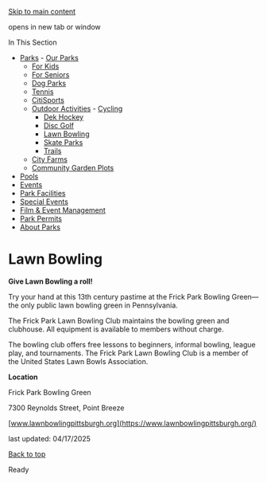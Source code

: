 [Skip to main content](https://www.pittsburghpa.gov/Recreation-Events/Parks/Outdoor-Activities/Lawn-Bowling#main-content)

opens in new tab or window

In This Section

- [Parks](https://www.pittsburghpa.gov/Recreation-Events/Parks)  - [Our Parks](https://www.pittsburghpa.gov/Recreation-Events/Parks/Our-Parks)
  - [For Kids](https://www.pittsburghpa.gov/Recreation-Events/Parks/For-Kids)
  - [For Seniors](https://www.pittsburghpa.gov/Recreation-Events/Parks/For-Seniors)
  - [Dog Parks](https://www.pittsburghpa.gov/Recreation-Events/Parks/Dog-Parks)
  - [Tennis](https://www.pittsburghpa.gov/Recreation-Events/Parks/Tennis)
  - [CitiSports](https://www.pittsburghpa.gov/Recreation-Events/Parks/CitiSports)
  - [Outdoor Activities](https://www.pittsburghpa.gov/Recreation-Events/Parks/Outdoor-Activities)    - [Cycling](https://www.pittsburghpa.gov/Recreation-Events/Parks/Outdoor-Activities/Cycling)
    - [Dek Hockey](https://www.pittsburghpa.gov/Recreation-Events/Parks/Outdoor-Activities/Dek-Hockey)
    - [Disc Golf](https://www.pittsburghpa.gov/Recreation-Events/Parks/Outdoor-Activities/Disc-Golf)
    - [Lawn Bowling](https://www.pittsburghpa.gov/Recreation-Events/Parks/Outdoor-Activities/Lawn-Bowling)
    - [Skate Parks](https://www.pittsburghpa.gov/Recreation-Events/Parks/Outdoor-Activities/Skate-Parks)
    - [Trails](https://www.pittsburghpa.gov/Recreation-Events/Parks/Outdoor-Activities/Trails)
  - [City Farms](https://www.pittsburghpa.gov/Recreation-Events/Parks/City-Farms)
  - [Community Garden Plots](https://www.pittsburghpa.gov/Recreation-Events/Parks/Community-Garden-Plots)
- [Pools](https://www.pittsburghpa.gov/Recreation-Events/Pools)
- [Events](https://www.pittsburghpa.gov/Recreation-Events/Events)
- [Park Facilities](https://www.pittsburghpa.gov/Recreation-Events/Park-Facilities)
- [Special Events](https://www.pittsburghpa.gov/Recreation-Events/Special-Events)
- [Film & Event Management](https://www.pittsburghpa.gov/Recreation-Events/Film-Event-Management)
- [Park Permits](https://www.pittsburghpa.gov/Recreation-Events/Park-Permits)
- [About Parks](https://www.pittsburghpa.gov/Recreation-Events/About-Parks)

# Lawn Bowling

**Give Lawn Bowling a roll!**

Try your hand at this 13th century pastime at the Frick Park Bowling Green—the only public lawn bowling green in Pennsylvania.

The Frick Park Lawn Bowling Club maintains the bowling green and clubhouse. All equipment is available to members without charge.

The bowling club offers free lessons to beginners, informal bowling, league play, and tournaments. The Frick Park Lawn Bowling Club is a member of the United States Lawn Bowls Association.

**Location**

Frick Park Bowling Green

7300 Reynolds Street, Point Breeze

[www.lawnbowlingpittsburgh.org](https://www.lawnbowlingpittsburgh.org/)

last updated: 04/17/2025

[Back to top](https://www.pittsburghpa.gov/Recreation-Events/Parks/Outdoor-Activities/Lawn-Bowling#body-top)

Ready
